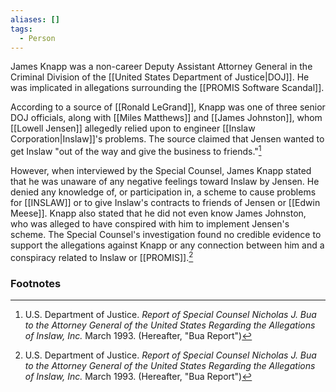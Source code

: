 ```yaml
---
aliases: []
tags:
  - Person
---
```

James Knapp was a non-career Deputy Assistant Attorney General in the Criminal Division of the [[United States Department of Justice|DOJ]]. He was implicated in allegations surrounding the [[PROMIS Software Scandal]].

According to a source of [[Ronald LeGrand]], Knapp was one of three senior DOJ officials, along with [[Miles Matthews]] and [[James Johnston]], whom [[Lowell Jensen]] allegedly relied upon to engineer [[Inslaw Corporation|Inslaw]]'s problems. The source claimed that Jensen wanted to get Inslaw "out of the way and give the business to friends."[^1]

However, when interviewed by the Special Counsel, James Knapp stated that he was unaware of any negative feelings toward Inslaw by Jensen. He denied any knowledge of, or participation in, a scheme to cause problems for [[INSLAW]] or to give Inslaw's contracts to friends of Jensen or [[Edwin Meese]]. Knapp also stated that he did not even know James Johnston, who was alleged to have conspired with him to implement Jensen's scheme. The Special Counsel's investigation found no credible evidence to support the allegations against Knapp or any connection between him and a conspiracy related to Inslaw or [[PROMIS]].[^1]

### Footnotes

[^1]: U.S. Department of Justice. *Report of Special Counsel Nicholas J. Bua to the Attorney General of the United States Regarding the Allegations of Inslaw, Inc.* March 1993. (Hereafter, "Bua Report")